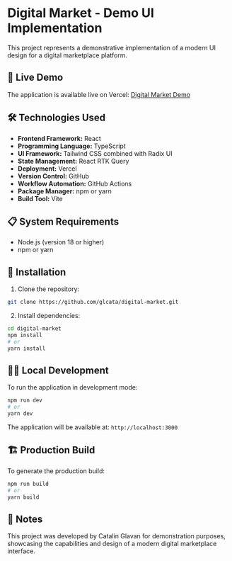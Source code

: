 # Digital Market - Demo UI Implementation

This project represents a demonstrative implementation of a modern UI design for a digital marketplace platform.

## 🚀 Live Demo

The application is available live on Vercel: [Digital Market Demo](https://digital-market-eta.vercel.app/)

## 🛠️ Technologies Used

- **Frontend Framework:** React
- **Programming Language:** TypeScript
- **UI Framework:** Tailwind CSS combined with Radix UI
- **State Management:** React RTK Query
- **Deployment:** Vercel
- **Version Control:** GitHub
- **Workflow Automation:** GitHub Actions
- **Package Manager:** npm or yarn
- **Build Tool:** Vite

## 📋 System Requirements

- Node.js (version 18 or higher)
- npm or yarn

## 🚀 Installation

1. Clone the repository:
```bash
git clone https://github.com/glcata/digital-market.git
```

2. Install dependencies:
```bash
cd digital-market
npm install
# or
yarn install
```

## 🏃‍♂️ Local Development

To run the application in development mode:

```bash
npm run dev
# or
yarn dev
```

The application will be available at: `http://localhost:3000`

## 🏗️ Production Build

To generate the production build:

```bash
npm run build
# or
yarn build
```

## 📝 Notes

This project was developed by Catalin Glavan for demonstration purposes, showcasing the capabilities and design of a modern digital marketplace interface.
